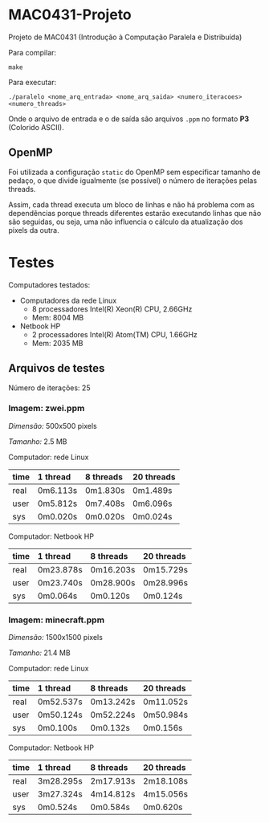 # MAC0431-Projeto
Projeto de MAC0431 (Introdução à Computação Paralela e Distribuída)

Para compilar:

    make

Para executar:

    ./paralelo <nome_arq_entrada> <nome_arq_saida> <numero_iteracoes> <numero_threads>

Onde o arquivo de entrada e o de saída são arquivos `.ppm` no formato **P3** (Colorido ASCII).


## OpenMP

Foi utilizada a configuração `static` do OpenMP sem especificar tamanho de pedaço, o que divide igualmente (se possível) o número de iterações pelas threads.

Assim, cada thread executa um bloco de linhas e não há problema com as dependências porque threads diferentes estarão executando linhas que não são seguidas, ou seja, uma não influencia o cálculo da atualização dos pixels da outra.


# Testes

Computadores testados:

* Computadores da rede Linux
  * 8 processadores Intel(R) Xeon(R) CPU, 2.66GHz
  * Mem: 8004 MB
* Netbook HP
  * 2 processadores Intel(R) Atom(TM) CPU, 1.66GHz
  * Mem: 2035 MB


## Arquivos de testes

Número de iterações: 25

### Imagem: zwei.ppm

*Dimensão:* 500x500 pixels

*Tamanho:* 2.5 MB

Computador: rede Linux

| time | 1 thread | 8 threads | 20 threads |
|:-----|:---------|:----------|:-----------|
| real | 0m6.113s | 0m1.830s  | 0m1.489s   |
| user | 0m5.812s | 0m7.408s  | 0m6.096s   |
| sys  | 0m0.020s | 0m0.020s  | 0m0.024s   |

Computador: Netbook HP

| time | 1 thread  | 8 threads | 20 threads |
|:-----|:----------|:----------|:-----------|
| real | 0m23.878s | 0m16.203s | 0m15.729s  |
| user | 0m23.740s | 0m28.900s | 0m28.996s  |
| sys  | 0m0.064s  | 0m0.120s  | 0m0.124s   |


### Imagem: minecraft.ppm

*Dimensão:* 1500x1500 pixels

*Tamanho:* 21.4 MB

Computador: rede Linux

| time | 1 thread  | 8 threads | 20 threads |
|:-----|:----------|:----------|:-----------|
| real | 0m52.537s | 0m13.242s | 0m11.052s  |
| user | 0m50.124s | 0m52.224s | 0m50.984s  |
| sys  | 0m0.100s  | 0m0.132s  | 0m0.156s   |

Computador: Netbook HP

| time | 1 thread  | 8 threads | 20 threads |
|:-----|:----------|:----------|:-----------|
| real | 3m28.295s | 2m17.913s | 2m18.108s  |
| user | 3m27.324s | 4m14.812s | 4m15.056s  |
| sys  | 0m0.524s  | 0m0.584s  | 0m0.620s   |
